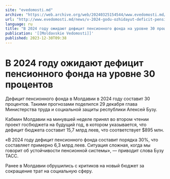 ```yaml
---
site: "evedomosti.md"
archive: "https://web.archive.org/web/20240325154544/www.evedomosti.md/news/v-2024-godu-ozhidayut-deficit-pensionnogo-fonda-na-urovne-30"
url: "http://www.evedomosti.md/news/v-2024-godu-ozhidayut-deficit-pensionnogo-fonda-na-urovne-30"
language: ru
title: "В 2024 году ожидают дефицит пенсионного фонда на уровне 30 процентов"
publication: '[[Moldavskie Vedomosti]]'
published: 2023-12-30T09:38
---
```


# В 2024 году ожидают дефицит пенсионного фонда на уровне 30 процентов

Дефицит пенсионного фонда в Молдавии в 2024 году составит 30 процентов. Такими прогнозами поделился 29 декабря глава Министерства труда и социальной защиты республики Алексей Бузу.

Кабмин Молдавии на минувшей неделе принял во втором чтении проект госбюджета на будущий год, в котором указывается, что дефицит бюджета составит 15,7 млрд леев, что соответствует $895 млн.

«В 2024 году дефицит пенсионного фонда составит порядка 30%, что составляет примерно 6,3 млрд леев. Ситуация сложная, когда мы говорит об устойчивости пенсионной системы», — приводит слова Бузу ТАСС.

Ранее в Молдавии обрушились с критиков на новый бюджет за сокращение трат на социальную сферу.